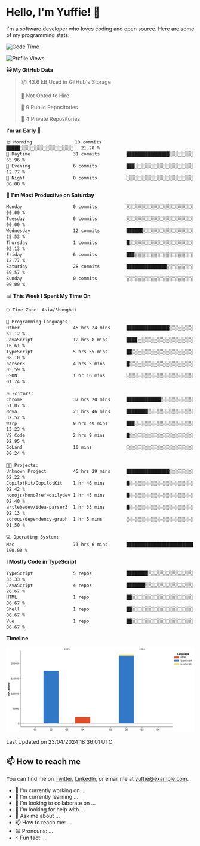 
# Hello, I'm Yuffie! 👋

I'm a software developer who loves coding and open source. Here are some of my programming stats:

<!--START_SECTION:waka-->
![Code Time](http://img.shields.io/badge/Code%20Time-82%20hrs%2017%20mins-blue)

![Profile Views](http://img.shields.io/badge/Profile%20Views-43-blue)

**🐱 My GitHub Data** 

> 📦 43.6 kB Used in GitHub's Storage 
 > 
> 🚫 Not Opted to Hire
 > 
> 📜 9 Public Repositories 
 > 
> 🔑 4 Private Repositories 
 > 
**I'm an Early 🐤** 

```text
🌞 Morning                10 commits          █████░░░░░░░░░░░░░░░░░░░░   21.28 % 
🌆 Daytime                31 commits          ████████████████░░░░░░░░░   65.96 % 
🌃 Evening                6 commits           ███░░░░░░░░░░░░░░░░░░░░░░   12.77 % 
🌙 Night                  0 commits           ░░░░░░░░░░░░░░░░░░░░░░░░░   00.00 % 
```
📅 **I'm Most Productive on Saturday** 

```text
Monday                   0 commits           ░░░░░░░░░░░░░░░░░░░░░░░░░   00.00 % 
Tuesday                  0 commits           ░░░░░░░░░░░░░░░░░░░░░░░░░   00.00 % 
Wednesday                12 commits          ██████░░░░░░░░░░░░░░░░░░░   25.53 % 
Thursday                 1 commits           █░░░░░░░░░░░░░░░░░░░░░░░░   02.13 % 
Friday                   6 commits           ███░░░░░░░░░░░░░░░░░░░░░░   12.77 % 
Saturday                 28 commits          ███████████████░░░░░░░░░░   59.57 % 
Sunday                   0 commits           ░░░░░░░░░░░░░░░░░░░░░░░░░   00.00 % 
```


📊 **This Week I Spent My Time On** 

```text
🕑︎ Time Zone: Asia/Shanghai

💬 Programming Languages: 
Other                    45 hrs 24 mins      ████████████████░░░░░░░░░   62.12 % 
JavaScript               12 hrs 8 mins       ████░░░░░░░░░░░░░░░░░░░░░   16.61 % 
TypeScript               5 hrs 55 mins       ██░░░░░░░░░░░░░░░░░░░░░░░   08.10 % 
parser3                  4 hrs 5 mins        █░░░░░░░░░░░░░░░░░░░░░░░░   05.59 % 
JSON                     1 hr 16 mins        ░░░░░░░░░░░░░░░░░░░░░░░░░   01.74 % 

🔥 Editors: 
Chrome                   37 hrs 20 mins      █████████████░░░░░░░░░░░░   51.07 % 
Nova                     23 hrs 46 mins      ████████░░░░░░░░░░░░░░░░░   32.52 % 
Warp                     9 hrs 40 mins       ███░░░░░░░░░░░░░░░░░░░░░░   13.23 % 
VS Code                  2 hrs 9 mins        █░░░░░░░░░░░░░░░░░░░░░░░░   02.95 % 
GoLand                   10 mins             ░░░░░░░░░░░░░░░░░░░░░░░░░   00.24 % 

🐱‍💻 Projects: 
Unknown Project          45 hrs 29 mins      ████████████████░░░░░░░░░   62.22 % 
CopilotKit/CopilotKit    1 hr 46 mins        █░░░░░░░░░░░░░░░░░░░░░░░░   02.42 % 
honojs/hono?ref=dailydev 1 hr 45 mins        █░░░░░░░░░░░░░░░░░░░░░░░░   02.40 % 
artlebedev/idea-parser3  1 hr 33 mins        █░░░░░░░░░░░░░░░░░░░░░░░░   02.13 % 
zoroqi/dependency-graph  1 hr 5 mins         ░░░░░░░░░░░░░░░░░░░░░░░░░   01.50 % 

💻 Operating System: 
Mac                      73 hrs 6 mins       █████████████████████████   100.00 % 
```

**I Mostly Code in TypeScript** 

```text
TypeScript               5 repos             ████████░░░░░░░░░░░░░░░░░   33.33 % 
JavaScript               4 repos             ███████░░░░░░░░░░░░░░░░░░   26.67 % 
HTML                     1 repo              ██░░░░░░░░░░░░░░░░░░░░░░░   06.67 % 
Shell                    1 repo              ██░░░░░░░░░░░░░░░░░░░░░░░   06.67 % 
Vue                      1 repo              ██░░░░░░░░░░░░░░░░░░░░░░░   06.67 % 
```



**Timeline**

![Lines of Code chart](https://raw.githubusercontent.com/macoswk/macoswk/main/assets/bar_graph.png)


 Last Updated on 23/04/2024 18:36:01 UTC
<!--END_SECTION:waka-->

## 📫 How to reach me

You can find me on [Twitter](https://twitter.com/Yuffie), [LinkedIn](https://www.linkedin.com/in/Yuffie/), or email me at yuffie@example.com.

- 🔭 I’m currently working on ...
- 🌱 I’m currently learning ...
- 👯 I’m looking to collaborate on ...
- 🤔 I’m looking for help with ...
- 💬 Ask me about ...
- 📫 How to reach me: ...
- 😄 Pronouns: ...
- ⚡ Fun fact: ...
